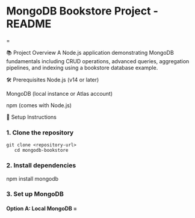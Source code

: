 # MongoDB Bookstore Project - README
=

📚 Project Overview
A Node.js application demonstrating MongoDB fundamentals including CRUD operations, advanced queries, aggregation pipelines, and indexing using a bookstore database example.

🛠️ Prerequisites
Node.js (v14 or later)

MongoDB (local instance or Atlas account)

npm (comes with Node.js)

🚀 Setup Instructions
### 1. **Clone the repository**
   ```
   git clone <repository-url>
      cd mongodb-bookstore
   ```
### 2. Install dependencies  
npm install mongodb
### 3. Set up MongoDB
#### Option A: Local MongoDB =
